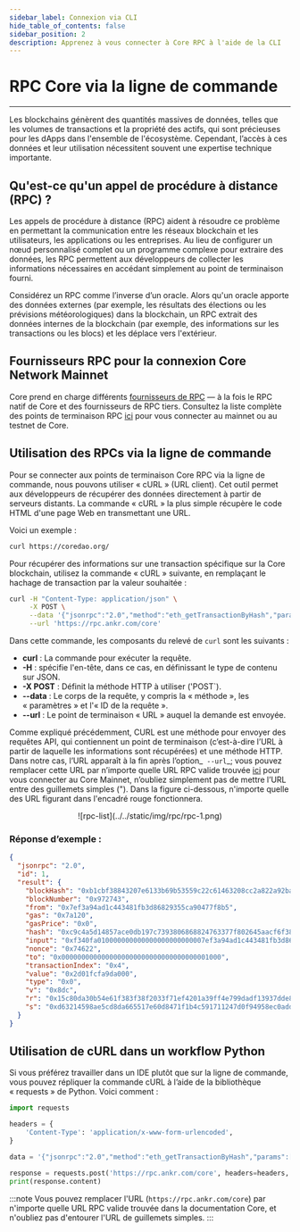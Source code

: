 ```yaml
---
sidebar_label: Connexion via CLI
hide_table_of_contents: false
sidebar_position: 2
description: Apprenez à vous connecter à Core RPC à l'aide de la CLI
---
```


# RPC Core via la ligne de commande

---

Les blockchains génèrent des quantités massives de données, telles que les volumes de transactions et la propriété des actifs, qui sont précieuses pour les dApps dans l'ensemble de l'écosystème. Cependant, l’accès à ces données et leur utilisation nécessitent souvent une expertise technique importante.

## Qu'est-ce qu'un appel de procédure à distance (RPC) ?

Les appels de procédure à distance (RPC) aident à résoudre ce problème en permettant la communication entre les réseaux blockchain et les utilisateurs, les applications ou les entreprises. Au lieu de configurer un nœud personnalisé complet ou un programme complexe pour extraire des données, les RPC permettent aux développeurs de collecter les informations nécessaires en accédant simplement au point de terminaison fourni.

Considérez un RPC comme l’inverse d’un oracle. Alors qu'un oracle apporte des données externes (par exemple, les résultats des élections ou les prévisions météorologiques) dans la blockchain, un RPC extrait des données internes de la blockchain (par exemple, des informations sur les transactions ou les blocs) et les déplace vers l'extérieur.

## Fournisseurs RPC pour la connexion Core Network Mainnet

Core prend en charge différents [fournisseurs de RPC](https://chainlist.org/chain/1116) — à la fois le RPC natif de Core et des fournisseurs de RPC tiers. Consultez la liste complète des points de terminaison RPC [ici](./rpc-list.md) pour vous connecter au mainnet ou au testnet de Core.

## Utilisation des RPCs via la ligne de commande

Pour se connecter aux points de terminaison Core RPC via la ligne de commande, nous pouvons utiliser « cURL » (URL client). Cet outil permet aux développeurs de récupérer des données directement à partir de serveurs distants. La commande « cURL » la plus simple récupère le code HTML d'une page Web en transmettant une URL.

Voici un exemple :

```bash
curl https://coredao.org/
```

Pour récupérer des informations sur une transaction spécifique sur la Core blockchain, utilisez la commande « cURL » suivante, en remplaçant le hachage de transaction par la valeur souhaitée :

```bash
curl -H "Content-Type: application/json" \
     -X POST \
     --data '{"jsonrpc":"2.0","method":"eth_getTransactionByHash","params":["0xc9c4a5d14857ace0db197c7393806868824763377f802645aacf6f38d9c309b7"],"id":1}' \
     --url 'https://rpc.ankr.com/core'
```

Dans cette commande, les composants du relevé de `curl` sont les suivants :

- **curl** : La commande pour exécuter la requête.
- **-H** : spécifie l'en-tête, dans ce cas, en définissant le type de contenu sur JSON.
- **-X POST** : Définit la méthode HTTP à utiliser ('POST\`).
- **--data** : Le corps de la requête, y compris la « méthode », les « paramètres » et l'« ID de la requête ».
- **--url** : Le point de terminaison « URL » auquel la demande est envoyée.

Comme expliqué précédemment, CURL est une méthode pour envoyer des requêtes API, qui contiennent un point de terminaison (c’est-à-dire l’URL à partir de laquelle les informations sont récupérées) et une méthode HTTP. Dans notre cas, l’URL apparaît à la fin après l’option_` --url`_; vous pouvez remplacer cette URL par n’importe quelle URL RPC valide trouvée [ici](https://chainlist.org/chain/1116) pour vous connecter au Core Mainnet, n’oubliez simplement pas de mettre l’URL entre des guillemets simples ("). Dans la figure ci-dessous, n'importe quelle des URL figurant dans l'encadré rouge fonctionnera.

<p align="center">![rpc-list](../../static/img/rpc/rpc-1.png)</p>

### Réponse d’exemple :

```json
{
  "jsonrpc": "2.0",
  "id": 1,
  "result": {
    "blockHash": "0xb1cbf38843207e6133b69b53559c22c61463208cc2a822a92ba18e30da3054ba",
    "blockNumber": "0x972743",
    "from": "0x7ef3a94ad1c443481fb3d86829355ca90477f8b5",
    "gas": "0x7a120",
    "gasPrice": "0x0",
    "hash": "0xc9c4a5d14857ace0db197c7393806868824763377f802645aacf6f38d9c309b7",
    "input": "0xf340fa010000000000000000000000007ef3a94ad1c443481fb3d86829355ca90477f8b5",
    "nonce": "0x74622",
    "to": "0x0000000000000000000000000000000000001000",
    "transactionIndex": "0x4",
    "value": "0x2d01fcfa9da000",
    "type": "0x0",
    "v": "0x8dc",
    "r": "0x15c80da30b54e61f383f38f2033f71ef4201a39ff4e799dadf13937dde88b1a0",
    "s": "0xd63214598ae5cd8da665517e60d8471f1b4c591711247d0f94958ec0add4ba9"
  }
}
```

## Utilisation de cURL dans un workflow Python

Si vous préférez travailler dans un IDE plutôt que sur la ligne de commande, vous pouvez répliquer la commande cURL à l’aide de la bibliothèque « requests » de Python. Voici comment :

```python
import requests

headers = {
    'Content-Type': 'application/x-www-form-urlencoded',
}

data = '{"jsonrpc":"2.0","method":"eth_getTransactionByHash","params":["0xc9c4a5d14857ace0db197c7393806868824763377f802645aacf6f38d9c309b7"],"id":1}'

response = requests.post('https://rpc.ankr.com/core', headers=headers, data=data)
print(response.content)
```

:::note
Vous pouvez remplacer l'URL (`https://rpc.ankr.com/core`) par n'importe quelle URL RPC valide trouvée dans la documentation Core, et n'oubliez pas d'entourer l'URL de guillemets simples.
:::
